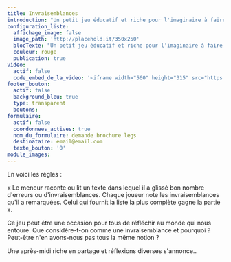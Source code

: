 ```yaml
---
title: Invraisemblances
introduction: "Un petit jeu éducatif et riche pour l'imaginaire à faire avec vos proches\_!"
configuration_liste:
  affichage_image: false
  image_path: 'http://placehold.it/350x250'
  blocTexte: "Un petit jeu éducatif et riche pour l'imaginaire à faire avec vos proches\_!"
  couleur: rouge
  publication: true
video:
  actif: false
  code_embed_de_la_video: '<iframe width="560" height="315" src="https://www.youtube.com/embed/7Lw7n1ymXAY" frameborder="0" allowfullscreen></iframe>'
footer_bouton:
  actif: false
  background_bleu: true
  type: transparent
  boutons:
formulaire:
  actif: false
  coordonnees_actives: true
  nom_du_formulaire: demande brochure legs
  destinataire: email@email.com
  texte_bouton: '0'
module_images:
---
```



En voici les règles :

« Le meneur raconte ou lit un texte dans lequel il a glissé bon nombre d'erreurs ou d'invraisemblances. Chaque joueur note les invraisemblances qu'il a remarquées. Celui qui fournit la liste la plus complète gagne la partie ».

Ce jeu peut être une occasion pour tous de réfléchir au monde qui nous entoure. Que considère-t-on comme une invraisemblance et pourquoi ? Peut-être n'en avons-nous pas tous la même notion ?



Une après-midi riche en partage et réflexions diverses s'annonce..